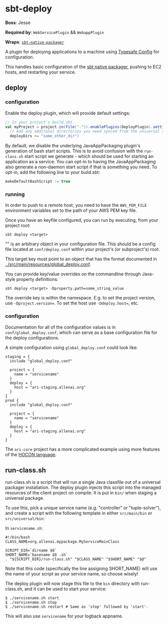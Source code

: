 sbt-deploy
====================

**Boss**: Jesse

**Required by**: `WebServicePlugin` && `WebappPlugin`

**Wraps**: [`sbt-native-packager`](https://github.com/sbt/sbt-native-packager)

A plugin for deploying applications to a machine using [Typesafe Config](https://github.com/typesafehub/config) for
configuration.

This handles basic configuration of the [sbt native packager](https://github.com/sbt/sbt-native-packager),
pushing to EC2 hosts, and restarting your service.

deploy
------

### configuration
Enable the deploy plugin, which will provide default settings:
```scala
// In your project's build.sbt
val myProject = project.in(file(".")).enablePlugins(DeployPlugin).settings(
  // Add any additonal directories you need synced from the universal staging dir
  deployDirs += "some_other_dir")
```

By default, we disable the underlying JavaAppPackaging plugin's generation of bash
start scripts. This is to avoid confusion with the `run-class.sh` start script
we generate - which should be used for starting an application as a service. You can opt-in
to having the JavaAppPackaging also generate a non-daemon start script if that is something
you need. To opt-in, add the following line to your build.sbt:

```scala
makeDefaultBashScript := true
```

### running
In order to push to a remote host, you need to have the `AWS_PEM_FILE` environment variables set to
the path of your AWS PEM key file.

Once you have an keyfile configured, you can run by executing, from your project root:

    sbt deploy <target>

"<target>" is an arbitrary object in your configuration file. This should be a config file located
at `conf/deploy.conf` within your project's (or subproject's) root.

This target key must point to an object that has the format documented in
[../src/main/resources/global_deploy.conf](https://github.com/allenai/sbt-plugins/blob/master/src/main/resources/global_deploy.conf).

You can provide key/value overrides on the commandline through Java-style property definitions:

    sbt deploy <target> -Dproperty.path=some_string_value

The override key is within the <target> namespace.  E.g. to set the project version, use `-Dproject.version=`. To set the host use `-Ddeploy.host=`, etc.

### configuration
Documentation for all of the configuration values is in `conf/global_deploy.conf`, which can serve as a base
configuration file for the deploy configurations.

A simple configuration using `global_deploy.conf` could look like:

    staging = {
      include "global_deploy.conf"

      project = {
        name = "servicename"
      }
      deploy = {
        host = "ari-staging.allenai.org"
      }
    }
    prod {
      include "global_deploy.conf"

      project = {
        name = "servicename"
      }
      deploy = {
        host = "ari-staging.allenai.org"
      }
    }

The `ari-core` project has a more complicated example using more features of the [HOCON language](https://github.com/typesafehub/config/blob/master/HOCON.md).

run-class.sh
------------

run-class.sh is a script that will run a single Java classfile out of a
universal packager installation.  The deploy plugin injects this script
into the managed resources of the client project on compile.  It is put in
`bin/` when staging a universal package.

To use this, pick a unique service name (e.g. "controller" or "tuple-solver"),
and create a script with the following template in either `src/main/bin` or `src/universal/bin`:

In `servicename.sh`:

    #!/bin/bash
    CLASS_NAME=org.allenai.mypackage.MyServiceMainClass

    SCRIPT_DIR=`dirname $0`
    SHORT_NAME=`basename $0 .sh`
    . "${SCRIPT_DIR}/run-class.sh" "$CLASS_NAME" "$SHORT_NAME" "$@"

Note that this code (specifically the line assigning SHORT_NAME) will use the
name of your script as your service name, so choose wisely!

The deploy plugin will now stage this file to the `bin` directory with run-class.sh, and it can be used to start your service:

    $ ./servicename.sh start
    $ ./servicename.sh stop
    $ ./servicename.sh restart # Same as 'stop' followed by 'start'.

This will also use `servicename` for your logback appname.
